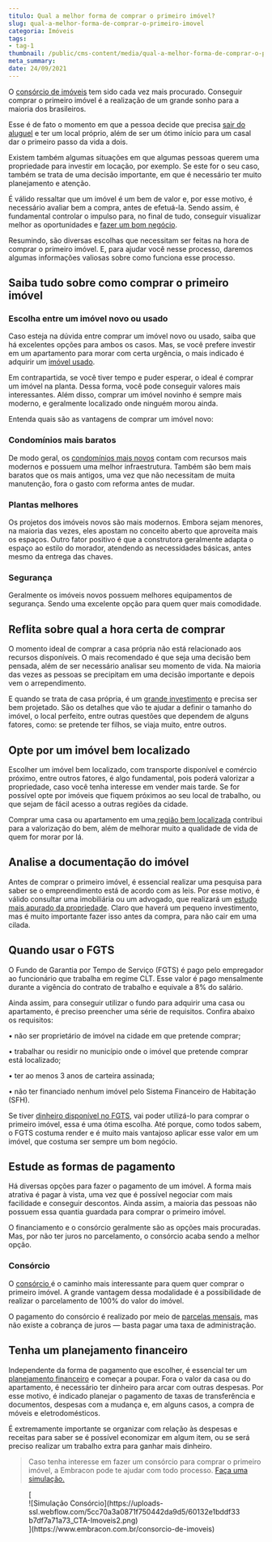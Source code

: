 ```yaml
---
titulo: Qual a melhor forma de comprar o primeiro imóvel?
slug: qual-a-melhor-forma-de-comprar-o-primeiro-imovel
categoria: Imóveis
tags:
- tag-1
thumbnail: /public/cms-content/media/qual-a-melhor-forma-de-comprar-o-primeiro-imovel.jpg
meta_summary: 
date: 24/09/2021
---
```

O [consórcio de imóveis](https://www.embracon.com.br/imoveis/qual-melhor-consorcio-de-imoveis) tem sido cada vez mais procurado. Conseguir comprar o primeiro imóvel é a realização de um grande sonho para a maioria dos brasileiros.

Esse é de fato o momento em que a pessoa decide que precisa [sair do aluguel](https://www.embracon.com.br/blog/como-sair-do-aluguel-definitivamente) e ter um local próprio, além de ser um ótimo início para um casal dar o primeiro passo da vida a dois.

Existem também algumas situações em que algumas pessoas querem uma propriedade para investir em locação, por exemplo. Se este for o seu caso, também se trata de uma decisão importante, em que é necessário ter muito planejamento e atenção.

É válido ressaltar que um imóvel é um bem de valor e, por esse motivo, é necessário avaliar bem a compra, antes de efetuá-la. Sendo assim, é fundamental controlar o impulso para, no final de tudo, conseguir visualizar melhor as oportunidades e [fazer um bom negócio](https://www.embracon.com.br/blog/entenda-quando-e-por-que-o-consorcio-e-um-bom-negocio-para-voce).

Resumindo, são diversas escolhas que necessitam ser feitas na hora de comprar o primeiro imóvel. E, para ajudar você nesse processo, daremos algumas informações valiosas sobre como funciona esse processo.

Saiba tudo sobre como comprar o primeiro imóvel
-----------------------------------------------

### Escolha entre um imóvel novo ou usado

Caso esteja na dúvida entre comprar um imóvel novo ou usado, saiba que há excelentes opções para ambos os casos. Mas, se você prefere investir em um apartamento para morar com certa urgência, o mais indicado é adquirir um [imóvel usado](https://www.embracon.com.br/blog/imoveis-usados-tem-garantia-no-consorcio).

Em contrapartida, se você tiver tempo e puder esperar, o ideal é comprar um imóvel na planta. Dessa forma, você pode conseguir valores mais interessantes. Além disso, comprar um imóvel novinho é sempre mais moderno, e geralmente localizado onde ninguém morou ainda.

Entenda quais são as vantagens de comprar um imóvel novo:

### Condomínios mais baratos

De modo geral, os [condomínios mais novos](https://www.embracon.com.br/blog/casa-em-condominio-fechado-quando-e-porque-fazer-esse-investimento) contam com recursos mais modernos e possuem uma melhor infraestrutura. Também são bem mais baratos que os mais antigos, uma vez que não necessitam de muita manutenção, fora o gasto com reforma antes de mudar.

### Plantas melhores

Os projetos dos imóveis novos são mais modernos. Embora sejam menores, na maioria das vezes, eles apostam no conceito aberto que aproveita mais os espaços. Outro fator positivo é que a construtora geralmente adapta o espaço ao estilo do morador, atendendo as necessidades básicas, antes mesmo da entrega das chaves.

### Segurança

Geralmente os imóveis novos possuem melhores equipamentos de segurança. Sendo uma excelente opção para quem quer mais comodidade.

Reflita sobre qual a hora certa de comprar
------------------------------------------

O momento ideal de comprar a casa própria não está relacionado aos recursos disponíveis. O mais recomendado é que seja uma decisão bem pensada, além de ser necessário analisar seu momento de vida. Na maioria das vezes as pessoas se precipitam em uma decisão importante e depois vem o arrependimento.

E quando se trata de casa própria, é um [grande investimento](https://www.embracon.com.br/blog/8-motivos-que-comprovam-que-consorcio-e-investimento) e precisa ser bem projetado. São os detalhes que vão te ajudar a definir o tamanho do imóvel, o local perfeito, entre outras questões que dependem de alguns fatores, como: se pretende ter filhos, se viaja muito, entre outros.

Opte por um imóvel bem localizado
---------------------------------

Escolher um imóvel bem localizado, com transporte disponível e comércio próximo, entre outros fatores, é algo fundamental, pois poderá valorizar a propriedade, caso você tenha interesse em vender mais tarde. Se for possível opte por imóveis que fiquem próximos ao seu local de trabalho, ou que sejam de fácil acesso a outras regiões da cidade.

Comprar uma casa ou apartamento em uma[ região bem localizada](https://www.embracon.com.br/blog/conheca-as-melhores-cidades-para-se-viver-no-brasil-2) contribui para a valorização do bem, além de melhorar muito a qualidade de vida de quem for morar por lá.

Analise a documentação do imóvel
--------------------------------

Antes de comprar o primeiro imóvel, é essencial realizar uma pesquisa para saber se o empreendimento está de acordo com as leis. Por esse motivo, é válido consultar uma imobiliária ou um advogado, que realizará um [estudo mais apurado da propriedade](https://www.embracon.com.br/blog/qual-e-a-documentacao-necessaria-para-a-compra-de-um-imovel). Claro que haverá um pequeno investimento, mas é muito importante fazer isso antes da compra, para não cair em uma cilada.

Quando usar o FGTS
------------------

O Fundo de Garantia por Tempo de Serviço (FGTS) é pago pelo empregador ao funcionário que trabalha em regime CLT. Esse valor é pago mensalmente durante a vigência do contrato de trabalho e equivale a 8% do salário.

Ainda assim, para conseguir utilizar o fundo para adquirir uma casa ou apartamento, é preciso preencher uma série de requisitos. Confira abaixo os requisitos:

 • não ser proprietário de imóvel na cidade em que pretende comprar;

 • trabalhar ou residir no município onde o imóvel que pretende comprar está localizado;

 • ter ao menos 3 anos de carteira assinada;

 • não ter financiado nenhum imóvel pelo Sistema Financeiro de Habitação (SFH).

Se tiver [dinheiro disponível no FGTS](https://www.embracon.com.br/blog/5-passos-para-voce-usar-o-fgts-no-consorcio-imobiliario), vai poder utilizá-lo para comprar o primeiro imóvel, essa é uma ótima escolha. Até porque, como todos sabem, o FGTS costuma render e é muito mais vantajoso aplicar esse valor em um imóvel, que costuma ser sempre um bom negócio.

Estude as formas de pagamento
-----------------------------

Há diversas opções para fazer o pagamento de um imóvel. A forma mais atrativa é pagar à vista, uma vez que é possível negociar com mais facilidade e conseguir descontos. Ainda assim, a maioria das pessoas não possuem essa quantia guardada para comprar o primeiro imóvel.

O financiamento e o consórcio geralmente são as opções mais procuradas. Mas, por não ter juros no parcelamento, o consórcio acaba sendo a melhor opção.

### Consórcio

O [consórcio ](https://www.embracon.com.br/blog/como-funciona-consorcio-de-imoveis)é o caminho mais interessante para quem quer comprar o primeiro imóvel. A grande vantagem dessa modalidade é a possibilidade de realizar o parcelamento de 100% do valor do imóvel.

O pagamento do consórcio é realizado por meio de [parcelas mensais](https://www.embracon.com.br/blog/como-e-feito-o-pagamento-da-parcela-do-consorcio), mas não existe a cobrança de juros — basta pagar uma taxa de administração.

Tenha um planejamento financeiro
--------------------------------

Independente da forma de pagamento que escolher, é essencial ter um [planejamento financeiro](https://www.embracon.com.br/blog/faca-um-planejamento-financeiro-anual) e começar a poupar. Fora o valor da casa ou do apartamento, é necessário ter dinheiro para arcar com outras despesas. Por esse motivo, é indicado planejar o pagamento de taxas de transferência e documentos, despesas com a mudança e, em alguns casos, a compra de móveis e eletrodomésticos.

É extremamente importante se organizar com relação às despesas e receitas para saber se é possível economizar em algum item, ou se será preciso realizar um trabalho extra para ganhar mais dinheiro.

> Caso tenha interesse em fazer um consórcio para comprar o primeiro imóvel, a Embracon pode te ajudar com todo processo. [Faça uma simulação.](https://www.embracon.com.br/consorcio-de-imoveis)

<figure class="w-richtext-figure-type-image w-richtext-align-center">[<div>![Simulação Consórcio](https://uploads-ssl.webflow.com/5cc70a3a0871f750442da9d5/60132e1bddf33b7df7a71a73_CTA-Imoveis2.png)</div>](https://www.embracon.com.br/consorcio-de-imoveis)</figure>

